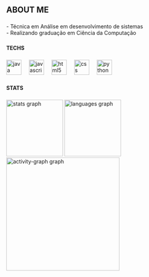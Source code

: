 <h2 align="left">ABOUT ME</h2>

###

<p align="left">- Técnica em Análise em desenvolvimento de sistemas<br>- Realizando graduação em Ciência da Computação</p>

###

<h4 align="left">TECHS</h4>

###

<div align="left">
  <img src="https://skillicons.dev/icons?i=java" height="40" alt="java logo"  />
  <img width="12" />
  <img src="https://skillicons.dev/icons?i=js" height="40" alt="javascript logo"  />
  <img width="12" />
  <img src="https://skillicons.dev/icons?i=html" height="40" alt="html5 logo"  />
  <img width="12" />
  <img src="https://skillicons.dev/icons?i=css" height="40" alt="css logo"  />
  <img width="12" />
  <img src="https://skillicons.dev/icons?i=py" height="40" alt="python logo"  />
</div>

###

<h4 align="left">STATS</h4>

###

<div align="left">
  <img src="https://github-readme-stats.vercel.app/api?username=luanapatrio&hide_title=false&hide_rank=false&show_icons=true&include_all_commits=true&count_private=true&disable_animations=false&theme=blueberry&locale=en&hide_border=false&order=1" height="150" alt="stats graph"  />
  <img src="https://github-readme-stats.vercel.app/api/top-langs?username=luanapatrio&locale=en&hide_title=false&layout=compact&card_width=320&langs_count=5&theme=blueberry&hide_border=false&order=2" height="150" alt="languages graph"  />
  <img src="https://github-readme-activity-graph.vercel.app/graph?username=luanapatrio&radius=16&theme=github-dark&area=true&order=5" height="300" alt="activity-graph graph"  />
</div>

###

<picture>
  <source media="(prefers-color-scheme: dark)" srcset="https://raw.githubusercontent.com/luanapatrio/luanapatrio/output/pacman-contribution-graph-dark.svg">
  <source media="(prefers-color-scheme: light)" srcset="https://raw.githubusercontent.com/luanapatrio/luanapatrio/output/pacman-contribution-graph.svg">
</picture>

###
